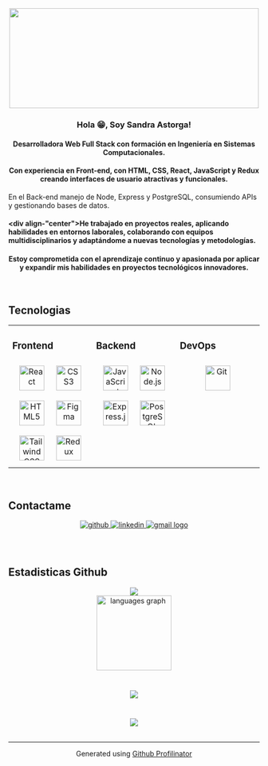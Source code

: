 <div align="center">
<!-- <img src="https://github.com/SandyAstorga/SandyAstorga/assets/99463040/9f55b4c4-993f-45de-a894-25a77eaa4587.jpg" align="center" height="200" width="500" /> -->
<img src="https://github.com/SandyAstorga/SandyAstorga/assets/99463040/5f893086-4f3f-4d08-a9cb-758dcd531e0b" align="center" height="200" width="500" />
</div>  


### <div align="center">Hola 😁, Soy Sandra Astorga!</div>  
  

#### <div align="center">Desarrolladora Web Full Stack con formación en Ingeniería en Sistemas Computacionales. </div>
#### <div align="center">Con experiencia en Front-end, con HTML, CSS, React, JavaScript y Redux creando interfaces de usuario atractivas y funcionales.
En el Back-end manejo de Node, Express y PostgreSQL, consumiendo APIs y gestionando bases de datos.</div>
#### <div align-"center">He trabajado en proyectos reales, aplicando habilidades en entornos laborales, colaborando con equipos multidisciplinarios y adaptándome a nuevas tecnologías y metodologías.</div>
#### <div align="center">Estoy comprometida con el aprendizaje continuo y apasionada por aplicar y expandir mis habilidades en proyectos tecnológicos innovadores.</div>

<br/>  

## Tecnologias  
<table><tr><td valign="top" width="33%">



### Frontend  
<div align="center">  
<a href="https://reactjs.org/" target="_blank"><img style="margin: 10px" src="https://profilinator.rishav.dev/skills-assets/react-original-wordmark.svg" alt="React" height="50" /></a>  
<a href="https://www.w3schools.com/css/" target="_blank"><img style="margin: 10px" src="https://profilinator.rishav.dev/skills-assets/css3-original-wordmark.svg" alt="CSS3" height="50" /></a>  
<a href="https://en.wikipedia.org/wiki/HTML5" target="_blank"><img style="margin: 10px" src="https://profilinator.rishav.dev/skills-assets/html5-original-wordmark.svg" alt="HTML5" height="50" /></a>  
<!-- <a href="https://www.adobe.com/in/products/illustrator.html" target="_blank"><img style="margin: 10px" src="https://profilinator.rishav.dev/skills-assets/adobe_illustrator-icon.svg" alt="Illustrator" height="50" /></a>  
<a href="https://www.adobe.com/in/products/photoshop.html" target="_blank"><img style="margin: 10px" src="https://profilinator.rishav.dev/skills-assets/photoshop-plain.svg" alt="Photoshop" height="50" /></a>   -->
<a href="https://www.figma.com/" target="_blank"><img style="margin: 10px" src="https://profilinator.rishav.dev/skills-assets/figma-icon.svg" alt="Figma" height="50" /></a>  
<a href="https://www.tailwindcss.com/" target="_blank"><img style="margin: 10px" src="https://profilinator.rishav.dev/skills-assets/tailwindcss.svg" alt="Tailwind CSS" height="50" /></a>  
<a href="https://redux.js.org/" target="_blank"><img style="margin: 10px" src="https://profilinator.rishav.dev/skills-assets/redux-original.svg" alt="Redux" height="50" /></a>  
</div>

</td><td valign="top" width="33%">



### Backend  
<div align="center">  
<a href="https://www.javascript.com/" target="_blank"><img style="margin: 10px" src="https://profilinator.rishav.dev/skills-assets/javascript-original.svg" alt="JavaScript" height="50" /></a>  
<!-- <a href="https://www.python.org/" target="_blank"><img style="margin: 10px" src="https://profilinator.rishav.dev/skills-assets/python-original.svg" alt="Python" height="50" /></a>   -->
<a href="https://nodejs.org/" target="_blank"><img style="margin: 10px" src="https://profilinator.rishav.dev/skills-assets/nodejs-original-wordmark.svg" alt="Node.js" height="50" /></a>  
<a href="https://expressjs.com/" target="_blank"><img style="margin: 10px" src="https://profilinator.rishav.dev/skills-assets/express-original-wordmark.svg" alt="Express.js" height="50" /></a>  
<a href="https://www.postgresql.org/" target="_blank"><img style="margin: 10px" src="https://profilinator.rishav.dev/skills-assets/postgresql-original-wordmark.svg" alt="PostgreSQL" height="50" /></a>  
</div>

</td><td valign="top" width="33%">



### DevOps  
<div align="center">  
<a href="https://github.com/" target="_blank"><img style="margin: 10px" src="https://profilinator.rishav.dev/skills-assets/git-scm-icon.svg" alt="Git" height="50" /></a>  
</div>

</td></tr></table>  

<br/>  


## Contactame  
<div align="center">
<a href="https://github.com/SandyAstorga" target="_blank">
<img src=https://img.shields.io/badge/github-%2324292e.svg?&style=for-the-badge&logo=github&logoColor=white alt=github style="margin-bottom: 5px;" />
</a>
<a href="https://linkedin.com/in/sandraastorga13" target="_blank">
<img src=https://img.shields.io/badge/linkedin-%231E77B5.svg?&style=for-the-badge&logo=linkedin&logoColor=white alt=linkedin style="margin-bottom: 5px;" />
</a>
<a href="mailto:sandyastorga13@gmail.com" target="_blank">
<img src="https://img.shields.io/static/v1?message=Gmail&logo=gmail&label=&color=D14836&logoColor=white&labelColor=&style=for-the-badge"  alt="gmail logo"  style="margin-bottom: 5px;" />
</a>
</div>

###
</div>  
  

<br/>  


## Estadisticas Github
<div align="center">
  <!-- <img src="https://github-readme-stats.vercel.app/api?username=SandyAstorga&hide_title=false&hide_rank=false&show_icons=true&include_all_commits=true&count_private=true&disable_animations=false&theme=dracula&locale=en&hide_border=false&order=1" height="150" alt="stats graph"  />
  <div align="center"><img src="https://github-readme-stats.vercel.app/api?username=SandyAstorga&show_icons=true&count_private=true&hide_border=true" align="center" /></div>
  -->
  <picture>
    <source
    srcset="https://github-readme-stats.vercel.app/api?username=SandyAstorga&show_icons=true"
    media="(prefers-color-scheme: light), (prefers-color-scheme: no-preference)"
  />
  <source
    srcset="https://github-readme-stats.vercel.app/api?username=SandyAstorga&show_icons=true&theme=tokyonight"
    media="(prefers-color-scheme: dark)"
  />
  <img src="https://github-readme-stats.vercel.app/api?username=SandyAstorga&show_icons=true" />
</picture>
  <br>
  <img src="https://github-readme-stats.vercel.app/api/top-langs?username=SandyAstorga&locale=en&hide_title=false&layout=compact&card_width=320&langs_count=5&theme=dracula&hide_border=false&order=2" height="150" alt="languages graph"  />
</div>

###

<br/>  

<div align="center">
<img src="https://komarev.com/ghpvc/?username=SandyAstorga&&style=flat-square" align="center" />
</div> 

###

<br/> 

<div align="center">
    <a href="https://ko-fi.com/sandyaweb" target="_blank" style="display: inline-block;">
    <img src="https://img.shields.io/badge/Donate-Buy%20Me%20A%20Coffee-orange.svg?style=flat-square&logo=buymeacoffee" align="center"/>
    </a>
</div>

<br />

----
<div align="center">Generated using <a href="https://profilinator.rishav.dev/" target="_blank">Github Profilinator</a></div>
